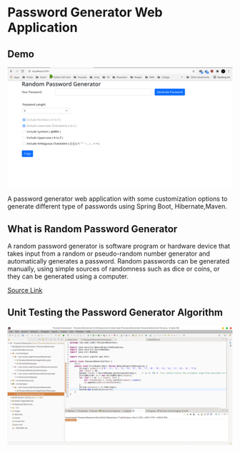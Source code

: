 # Password Generator Web Application

## Demo

![Testing](testing3.gif)

A password generator web application with some customization options to generate different type of passwords using Spring Boot, Hibernate,Maven.

## What is Random Password Generator

A random password generator is software program or hardware device that takes input from a random or pseudo-random number generator and automatically generates a password. Random passwords can be generated manually, using simple sources of randomness such as dice or coins, or they can be generated using a computer.

[Source Link](https://en.wikipedia.org/wiki/Random_password_generator#Java)

## Unit Testing the Password Generator Algorithm

![Test](test.png)